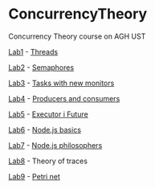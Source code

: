 # ConcurrencyTheory
Concurrency Theory course on AGH UST

[Lab1](https://github.com/Jullija/ConcurrencyTheory/tree/main/lab1) - [Threads](https://home.agh.edu.pl/~kzajac/dydakt/tw/lab1/) 

[Lab2](https://github.com/Jullija/ConcurrencyTheory/tree/main/lab2) - [Semaphores](https://home.agh.edu.pl/~kzajac/dydakt/tw/lab2/)

[Lab3](https://github.com/Jullija/ConcurrencyTheory/tree/main/lab3) - [Tasks with new monitors](https://home.agh.edu.pl/~kzajac/dydakt/tw/lab3/)

[Lab4](https://github.com/Jullija/ConcurrencyTheory/tree/main/lab4) - [Producers and consumers](https://home.agh.edu.pl/~kzajac/dydakt/tw/lab4/)

[Lab5](https://github.com/Jullija/ConcurrencyTheory/tree/main/lab5) - [Executor i Future](https://home.agh.edu.pl/~kzajac/dydakt/tw/lab5/)

[Lab6](https://github.com/Jullija/ConcurrencyTheory/tree/main/lab6) - [Node.js basics](https://home.agh.edu.pl/~kzajac/dydakt/tw/lab6/)

[Lab7](https://github.com/Jullija/ConcurrencyTheory/tree/main/lab7) - [Node.js philosophers](https://home.agh.edu.pl/~kzajac/dydakt/tw/lab7/)

[Lab8](https://github.com/Jullija/ConcurrencyTheory/tree/main/lab8) - Theory of traces

[Lab9](https://github.com/Jullija/ConcurrencyTheory/tree/main/lab9) - [Petri net](https://home.agh.edu.pl/~kzajac/dydakt/tw/petri/)

